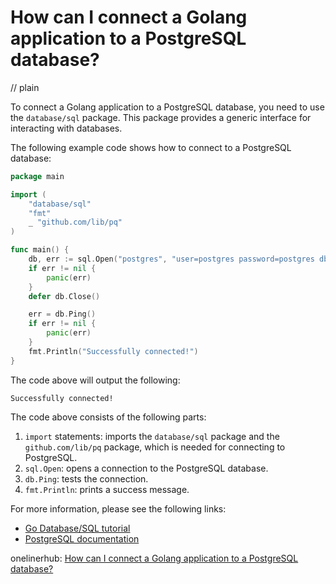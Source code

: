 # How can I connect a Golang application to a PostgreSQL database?
// plain

To connect a Golang application to a PostgreSQL database, you need to use the `database/sql` package. This package provides a generic interface for interacting with databases.

The following example code shows how to connect to a PostgreSQL database:

```go
package main

import (
	"database/sql"
	"fmt"
	_ "github.com/lib/pq"
)

func main() {
	db, err := sql.Open("postgres", "user=postgres password=postgres dbname=example_db sslmode=disable")
	if err != nil {
		panic(err)
	}
	defer db.Close()

	err = db.Ping()
	if err != nil {
		panic(err)
	}
	fmt.Println("Successfully connected!")
}
```

The code above will output the following:

```
Successfully connected!
```

The code above consists of the following parts:

1. `import` statements: imports the `database/sql` package and the `github.com/lib/pq` package, which is needed for connecting to PostgreSQL.
2. `sql.Open`: opens a connection to the PostgreSQL database.
3. `db.Ping`: tests the connection.
4. `fmt.Println`: prints a success message.

For more information, please see the following links:

- [Go Database/SQL tutorial](https://golang.org/doc/articles/wiki/#tmp_3)
- [PostgreSQL documentation](https://www.postgresql.org/docs/)

onelinerhub: [How can I connect a Golang application to a PostgreSQL database?](https://onelinerhub.com/postgresql/how-can-i-connect-a-golang-application-to-a-postgresql-database)